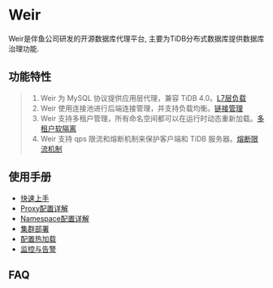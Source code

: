 # Weir

Weir是伴鱼公司研发的开源数据库代理平台, 主要为TiDB分布式数据库提供数据库治理功能.

## 功能特性

> 1. Weir 为 MySQL 协议提供应用层代理，兼容 TiDB 4.0。[L7层负载](docs/cn/proxy.md)
> 2. Weir 使用连接池进行后端连接管理，并支持负载均衡。[链接管理](docs/cn/connection-management.md)
> 3. Weir 支持多租户管理，所有命名空间都可以在运行时动态重新加载。[多租户软隔离](docs/cn/multi-tenant.md)
> 4. Weir 支持 qps 限流和熔断机制来保护客户端和 TiDB 服务器。[熔断限流机制](docs/cn/fault-tolerant.md)

## 使用手册

- [快速上手](docs/cn/quickstart.md)
- [Proxy配置详解](docs/cn/proxy-config.md)
- [Namespace配置详解](docs/cn/namespace-config.md)
- [集群部署](docs/cn/cluster_deployment.md)
- [配置热加载](docs/cn/config-dynamic-reload.md)
- [监控与告警](docs/cn/monitoring.md)

## FAQ
